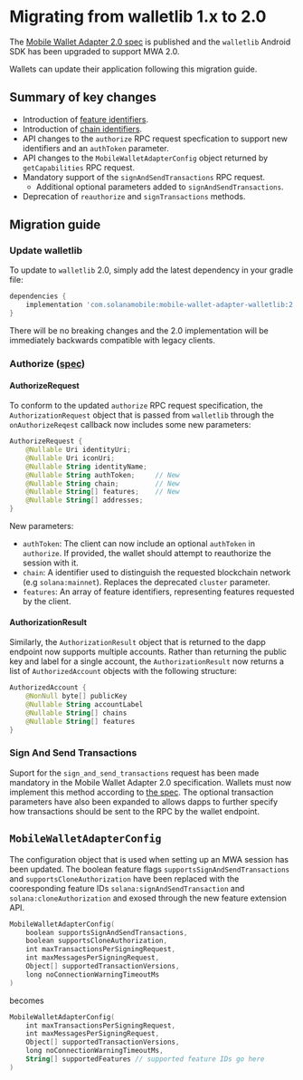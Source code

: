 # Migrating from walletlib 1.x to 2.0

The [Mobile Wallet Adapter 2.0 spec](https://solana-mobile.github.io/mobile-wallet-adapter/spec/spec.html) is published and the `walletlib` Android SDK
has been upgraded to support MWA 2.0.

Wallets can update their application following this migration guide.

## Summary of key changes

- Introduction of [feature identifiers](https://solana-mobile.github.io/mobile-wallet-adapter/spec/spec.html#feature-identifiers).
- Introduction of [chain identifiers](https://solana-mobile.github.io/mobile-wallet-adapter/spec/spec.html#chain-identifiers).
- API changes to the `authorize` RPC request specfication to support new identifiers and an `authToken` parameter.
- API changes to the `MobileWalletAdapterConfig` object returned by `getCapabilities` RPC request.
- Mandatory support of the `signAndSendTransactions` RPC request.
  - Additional optional parameters added to `signAndSendTransactions`.
- Deprecation of `reauthorize` and `signTransactions` methods.

## Migration guide

### Update walletlib

To update to `walletlib` 2.0, simply add the latest dependency in your gradle file:

```groovy
dependencies {
    implementation 'com.solanamobile:mobile-wallet-adapter-walletlib:2.0.0-alpha5'
}
```

There will be no breaking changes and the 2.0 implementation will be immediately backwards compatible with legacy clients.

### Authorize ([spec](https://solana-mobile.github.io/mobile-wallet-adapter/spec/spec.html#authorize))

#### AuthorizeRequest

To conform to the updated `authorize` RPC request specification, the `AuthorizationRequest` object that is passed from `walletlib` through the `onAuthorizeReqest` callback now includes some new parameters:

```kotlin
AuthorizeRequest {
    @Nullable Uri identityUri;
    @Nullable Uri iconUri;
    @Nullable String identityName;
    @Nullable String authToken;     // New
    @Nullable String chain;         // New
    @Nullable String[] features;    // New
    @Nullable String[] addresses;
}
```

New parameters:

- `authToken`: The client can now include an optional `authToken` in `authorize`. If provided, the wallet should attempt to reauthorize the session with it.
- `chain`: A identifier used to distinguish the requested blockchain network (e.g `solana:mainnet`). Replaces the deprecated `cluster` parameter.
- `features`: An array of feature identifiers, representing features requested by the client.

#### AuthorizationResult

Similarly, the `AuthorizationResult` object that is returned to the dapp endpoint now supports multiple accounts. Rather than returning the public key and label for a single account, the `AuthorizationResult` now returns a list of `AuthorizedAccount` objects with the following structure:

```kotlin
AuthorizedAccount {
    @NonNull byte[] publicKey
    @Nullable String accountLabel
    @Nullable String[] chains
    @Nullable String[] features
}
```

### Sign And Send Transactions

Suport for the `sign_and_send_transactions` request has been made mandatory in the Mobile Wallet Adapter 2.0 specification. Wallets must now implement this method according to [the spec](https://solana-mobile.github.io/mobile-wallet-adapter/spec/spec.html#sign_and_send_transactions). The optional transaction parameters have also been expanded to allows dapps to further specify how transactions should be sent to the RPC by the wallet endpoint.

## `MobileWalletAdapterConfig`

The configuration object that is used when setting up an MWA session has been updated. The boolean feature flags `supportsSignAndSendTransactions` and `supportsCloneAuthorization` have been replaced with the cooresponding feature IDs `solana:signAndSendTransaction` and `solana:cloneAuthorization` and exosed through the new feature extension API.

```kotlin
MobileWalletAdapterConfig(
    boolean supportsSignAndSendTransactions,
    boolean supportsCloneAuthorization,
    int maxTransactionsPerSigningRequest,
    int maxMessagesPerSigningRequest,
    Object[] supportedTransactionVersions,
    long noConnectionWarningTimeoutMs
)
```

becomes

```kotlin
MobileWalletAdapterConfig(
    int maxTransactionsPerSigningRequest,
    int maxMessagesPerSigningRequest,
    Object[] supportedTransactionVersions,
    long noConnectionWarningTimeoutMs,
    String[] supportedFeatures // supported feature IDs go here
)
```
